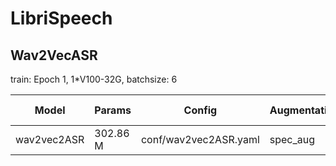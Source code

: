 # LibriSpeech

## Wav2VecASR
train: Epoch 1, 1*V100-32G, batchsize: 6

| Model | Params | Config | Augmentation| Test set | Decode method | WER |  
| --- | --- | --- | --- | --- | --- | --- |
| wav2vec2ASR | 302.86 M | conf/wav2vec2ASR.yaml | spec_aug | test-clean | greedy search | 0.018906 |  
